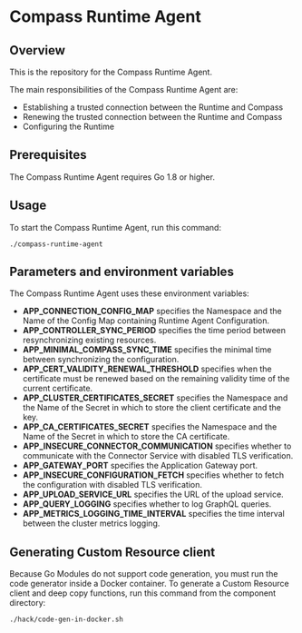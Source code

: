 # Compass Runtime Agent

## Overview

This is the repository for the Compass Runtime Agent.

The main responsibilities of the Compass Runtime Agent are:
- Establishing a trusted connection between the Runtime and Compass
- Renewing the trusted connection between the Runtime and Compass
- Configuring the Runtime


## Prerequisites

The Compass Runtime Agent requires Go 1.8 or higher.

## Usage

To start the Compass Runtime Agent, run this command:

```
./compass-runtime-agent
```

## Parameters and environment variables

The Compass Runtime Agent uses these environment variables:
- **APP_CONNECTION_CONFIG_MAP** specifies the Namespace and the Name of the Config Map containing Runtime Agent Configuration. 
- **APP_CONTROLLER_SYNC_PERIOD** specifies the time period between resynchronizing existing resources.
- **APP_MINIMAL_COMPASS_SYNC_TIME** specifies the minimal time between synchronizing the configuration.
- **APP_CERT_VALIDITY_RENEWAL_THRESHOLD** specifies when the certificate must be renewed based on the remaining validity time of the current certificate. 
- **APP_CLUSTER_CERTIFICATES_SECRET** specifies the Namespace and the Name of the Secret in which to store the client certificate and the key.
- **APP_CA_CERTIFICATES_SECRET** specifies the Namespace and the Name of the Secret in which to store the CA certificate.
- **APP_INSECURE_CONNECTOR_COMMUNICATION** specifies whether to communicate with the Connector Service with disabled TLS verification.
- **APP_GATEWAY_PORT** specifies the Application Gateway port.
- **APP_INSECURE_CONFIGURATION_FETCH** specifies whether to fetch the configuration with disabled TLS verification.
- **APP_UPLOAD_SERVICE_URL** specifies the URL of the upload service.
- **APP_QUERY_LOGGING** specifies whether to log GraphQL queries.
- **APP_METRICS_LOGGING_TIME_INTERVAL** specifies the time interval between the cluster metrics logging.


## Generating Custom Resource client

Because Go Modules do not support code generation, you must run the code generator inside a Docker container.
To generate a Custom Resource client and deep copy functions, run this command from the component directory:
```
./hack/code-gen-in-docker.sh
```
